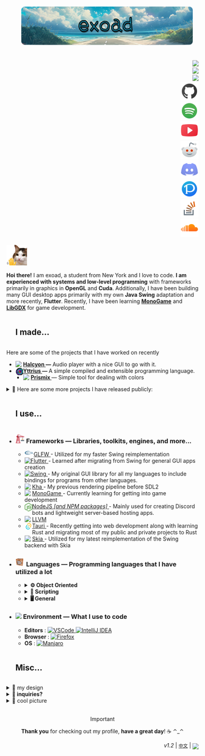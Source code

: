 <!-- >> [!WARNING]
> [`中文`](https://github.com/exoad/exoad/blob/main/README_ZH.md)
-->

<div align="center" id="user-content-toc">
  <ul>
    <summary>
      <h1 style="display: inline-block;">
        <img src="img/title_pic.png" alt="exoad" width="450">
      </h1>
    </summary>
  </ul>
</div>
<div align="right">
  <img
    src="https://streak-stats.demolab.com?user=exoad&theme=black-ice&hide_border=true&border_radius=20&date_format=%5BY.%5Dn.j&card_width=180&background=30%2C1DEBAB%2C2453EB&fire=000000&dates=EBEBEB&ring=FFFFFF&currStreakNum=EB3838&stroke=EB545400&hide_total_contributions=true&hide_longest_streak=true"
    height="160">
  <br>
  <img
    src="https://streak-stats.demolab.com?user=exoad&theme=black-ice&hide_border=true&border_radius=20&date_format=%5BY.%5Dn.j&card_width=180&background=30%2C1DEBAB%2C2453EB&fire=000000&dates=EBEBEB&ring=FFFFFF&currStreakNum=EB3838&stroke=EB545400&hide_current_streak=true&hide_longest_streak=true"
    height="160">
  <br>
  <img
    src="https://streak-stats.demolab.com?user=exoad&theme=black-ice&hide_border=true&border_radius=20&date_format=%5BY.%5Dn.j&card_width=180&background=30%2C1DEBAB%2C2453EB&fire=000000&dates=EBEBEB&ring=FFFFFF&currStreakNum=EB3838&stroke=EB545400&hide_total_contributions=true&hide_current_streak=true"
    height="160">
  <br>
  <a href="https://github.com/exoad">
    <img src="img/github-icon.png" height="48">
  </a>
  <br>
  <a href="https://open.spotify.com/user/6upazxk1cqaqq1ct3d9jviaau">
    <img src="img/spotify-icon.png" height="48">
  </a>
  <br>
  <a href="https://www.youtube.com/@exoad">
    <img src="img/youtube-icon.png" height="48">
  </a>
  <br>
  <a href="https://www.reddit.com/user/Chunkyfungus123">
    <img src="img/reddit-icon.png" height="48">
  </a>
  <br>
  <a href="https://discord.gg/PbJQRT9zQ8">
    <img src="img/discord-icon.png" height="48">
  </a>
  <br>
  <a href="https://www.pixiv.net/en/users/71281559">
    <img src="img/pixiv-icon.png" height="48">
  </a>
  <br>
  <a href="https://stackoverflow.com/users/14501343/exoad">
    <img src="img/stackoverflow-icon.png" height="48">
  </a>
  <br>
  <a href="https://soundcloud.com/jack-meng-853495117">
    <img src="img/soundcloud-icon.png" height="48">
  </a>
</div>
<br clear="left" />
<img src="img/wave.png" width="54">

**Hoi there!** I am exoad, a student from New York and I love to
code. **I am experienced with systems and low-level programming**
with frameworks primarily in graphics in **OpenGL** and **Cuda**. Additionally, I have been building many GUI desktop apps primarily with my own
**Java Swing** adaptation and more recently, **Flutter**. Recently, I have been learning [**MonoGame**](https://www.monogame.net/) and [**LibGDX**](https://libgdx.com/) for game development.

  <div id="user-content-toc">
    <ul>
      <summary>
        <h2 style="display: inline-block;">I made...</h2>
      </summary>
    </ul>
  </div>
  Here are some of the projects that I have worked on recently
  <ul>
    <li>
      <a href="https://github.com/Halcyoninae">
        <img align="left" src="https://github.com/Halcyoninae/Halcyon.c/blob/master/assets/app/Halcyon_Logo.png"
          width="20">
        <strong>
          Halcyon
      </a> —</strong>
      Audio player with a nice GUI to go with it.
    </li>
    <li>
      <a href="https://github.com/exoad/yttriuslang.c">
        <img align="left" src="img/unknown.png" width="20">
        <strong>
          Yttrius
      </a>
      —
      </strong>
      A simple compiled and extensible programming language.
    </li>
    <li>
      <a href="https://github.com/exoad/prismix">
        <img align="left" src="https://github.com/exoad/prismix/blob/master/assets/_icon.png" width="20">
        <strong>
          Prismix
      </a>
      </strong>
      — Simple tool for dealing with colors
    </li>
  </ul>
  <p>
  <details>
    <summary>
      📌 Here are some more projects I have released publicly:
    </summary>
    <ul>
      <li>
        <a href="https://github.com/exoad/com.jackmeng">
          <img align="left" src="img/unknown.png" width="20">
          <strong>
            com.jackmeng
        </a>
        </strong>
        — A library of a bunch of random things to help with developing in Java
      </li>
      <li>
        <a href="https://github.com/exoad/animas-firefox">
          <img align="left" src="img/unknown.png" width="20">
          <strong>
            Firefox Animas
        </a>
        </strong>
        — Anime themes for Firefox
      </li>
      <li>
        <a href="https://github.com/exoad/toasterify">
          <img align="left" src="https://github.com/exoad/toasterify/blob/main/assets/icon1024.png?raw=true" width="20">
          <strong>
            Toasterify
        </a>
        </strong>
        — An Android app to warm up your phone to warm up your hands in cold times
      </li>
      <li>
        <a href="https://github.com/exoad/ansicolor">
          <img align="left" src="img/unknown.png" width="20">
          <strong>
            ansicolor
        </a>
        </strong>
        — A Java library to make dealing with ANSI coloring and prettifying CLI text
        easier
      </li>
      <li>
        <a href="https://github.com/exoad/usaco_mashups">
          <img align="left" src="img/unknown.png" width="20">
          <strong>
            USACO Mashups
        </a>
        </strong>
        — Discord Bot is written in NodeJS and Java to help with creating problem
        sets for the USACO competition
      </li>
      <li>
        <a href="https://github.com/exoad/meta_javac">
          <img align="left" src="img/unknown.png" width="20">
          <strong>
            Meta4J
        </a>
        </strong>
        — An attempt to add meta programming into Java with the help of the inbuilt
        annotation API
      </li>
    </ul>
    and more!
  </details>
  </p>
  <div id="user-content-toc">
    <ul>
      <summary>
        <h2 style="display: inline-block;">I use...</h2>
      </summary>
    </ul>
  </div>
  <ul>
    <li>
      <h3>
        <img src="img/construction.png" width="24">
        <strong>Frameworks —</strong>
        Libraries, toolkits, engines, and
        more...
      </h3>
      <ul>
        <li>
          <a href="https://www.glfw.org/">
            <img align="left" src="img/OpenGL_100px_June16.png" width="24">
            GLFW
          </a>
          -
          Utilized for my faster Swing reimplementation
        </li>
        <li>
          <a href="https://flutter.dev">
            <img align="left" src="https://storage.googleapis.com/cms-storage-bucket/0dbfcc7a59cd1cf16282.png"
              width="16">
            Flutter
          </a>
          -
          Learned after migrating from Swing for general GUI apps creation
        </li>
        <li>
          <a href="https://docs.oracle.com/en/java/javase/17/docs/api/java.desktop/javax/swing/package-summary.html">
            <img align="left" src="https://brandslogos.com/wp-content/uploads/images/java-logo-2.png" width="16">
            Swing
          </a>
          - My original GUI library for all my languages to include bindings for programs from other languages.
        </li>
        <li>
          <a href="https://github.com/Kode/Kha">
            <img align="left" src="https://github.com/Kode.png?size=512" width="20">
            Kha
          </a>
          - My previous rendering pipeline before SDL2
        </li>
        <li>
          <a href="https://www.monogame.net/">
            <img align="left"
              src="https://github.com/MonoGame/MonoGame.Logo/raw/master/FullColorOnLight/LogoOnly_128px.png?raw=true"
              width="20">
            MonoGame
          </a>
          - Currently learning for getting into game development
        </li>
        <li>
          <a href="https://nodejs.org/en">
            <img align="left" src="img/nodejs.png" width="20">
            NodeJS
            <em>
              [and NPM
              packages]
            </em>
          </a>
          - Mainly used for creating Discord bots and lightweight server-based hosting apps.
        </li>
        <li>
          <a href="https://llvm.org/">
            <img align="left" src="https://llvm.org/img/DragonMedium.png" width="20">
            LLVM
          </a>
        </li>
        <li>
          <a href="https://tauri.app/">
            <img align="left" src="img/tauri.png" width="20">
            Tauri
          </a>
          - Recently getting
          into web development along with learning Rust and migrating most of my public and private projects to Rust
        </li>
        <li>
          <a href="https://skia.org/">
            <img align="left"
              src="https://upload.wikimedia.org/wikipedia/en/thumb/3/33/Skia_Project_Logo.svg/263px-Skia_Project_Logo.svg.png"
              width="20">
            Skia
          </a>
          - Utilized for my latest reimplementation of the Swing backend with Skia
        </li>
      </ul>
    </li>
    <li>
      <h3>
        <img src="img/command_block.gif" width="24">
        <strong>Languages —</strong>
        Programming languages that I have
        utilized
        a lot
      </h3>
      <ul>
        <li>
          <details>
            <summary>
              <strong>⚙️ Object Oriented</strong>
            </summary>
            <ul>
              <li>
                <img align="center"
                  src="https://img.shields.io/badge/java-%23ED8B00.svg?style=for-the-badge&logo=openjdk&logoColor=white">
                <img align="center"
                  src="https://img.shields.io/badge/kotlin-%237F52FF.svg?style=for-the-badge&logo=kotlin&logoColor=white">
                (~4) - Swing and Android Apps
              </li>
              <li>
                <img align="center"
                  src="https://img.shields.io/badge/dart-%230175C2.svg?style=for-the-badge&logo=dart&logoColor=white">
                (>2) - Flutter
              </li>
              <li>
                <img align="center"
                  src="https://img.shields.io/badge/c++-%2300599C.svg?style=for-the-badge&logo=c%2B%2B&logoColor=white">
                (>4) - Skia and GLFW
              </li>
              <li>
                <img align="center"
                  src="https://img.shields.io/badge/Haxe-EA8220?style=for-the-badge&logo=haxe&logoColor=FFF&labelColor=EA8220">
                (~2) - OpenFL and Kha
              </li>
              <li>
                <img align="center"
                  src="https://img.shields.io/badge/c%23-%23239120.svg?style=for-the-badge&logo=c-sharp&logoColor=white">
                (~0.1) - MonoGame and Dot NET
              </li>
            </ul>
          </details>
        </li>
        <li>
          <details>
            <summary>
              <strong>📜 Scripting</strong>
            </summary>
            <ul>
              <li>
                <img align="center"
                  src="https://img.shields.io/badge/javascript-%23323330.svg?style=for-the-badge&logo=javascript&logoColor=%23F7DF1E">
                (>2) - NodeJS and Dart for the web
              </li>
              <li>
                <img align="center"
                  src="https://img.shields.io/badge/lua-%232C2D72.svg?style=for-the-badge&logo=lua&logoColor=white">
                (>4) - Inconjunction with C
              </li>
            </ul>
          </details>
        </li>
        <li>
          <details>
            <summary>
              <strong>🖥️ General</strong>
            </summary>
            <ul>
              <li>
                <img align="center"
                  src="https://img.shields.io/badge/c-%2300599C.svg?style=for-the-badge&logo=c&logoColor=white">
                (>5)
                - Compiler Design and Systems
              </li>
              <li>
                <img align="center"
                  src="https://img.shields.io/badge/rust-%23000000.svg?style=for-the-badge&logo=rust&logoColor=white">
                (~0.1) - Tauri
              </li>
            </ul>
          </details>
        </li>
      </ul>
    </li>
    <li>
      <h3>
        <img src="https://emojigraph.org/media/google/night-with-stars_1f303.png" width="24">
        <strong>
          Environment
          —
        </strong>
        What I use to code
      </h3>
      <ul>
        <li>
          <strong>Editors</strong>
          :
          <a href="https://code.visualstudio.com/">
            <img
              src="https://img.shields.io/badge/Visual%20Studio%20Code-0078d7.svg?style=flat-square&logo=visual-studio-code&logoColor=white"
              alt="VSCode">
          </a>
          <a href="https://www.jetbrains.com/idea/">
            <img
              src="https://img.shields.io/badge/IntelliJIDEA-000000.svg?style=flat-square&logo=intellij-idea&logoColor=white"
              alt="IntelliJ IDEA">
          </a>
        </li>
        <li>
          <strong>Browser</strong>
          :
          <a href="https://www.mozilla.org/en-US/firefox/new/">
            <img
              src="https://img.shields.io/badge/Firefox-FF7139?style=flat-square&logo=Firefox-Browser&logoColor=white"
              alt="Firefox">
          </a>
        </li>
        <li>
          <strong>OS</strong>
          :
          <a href="https://manjaro.org/">
            <img src="https://img.shields.io/badge/Manjaro-35BF5C?style=flat-square&logo=Manjaro&logoColor=white"
              alt="Manjaro">
          </a>
        </li>
      </ul>
    </li>
  </ul>
  <div id="user-content-toc">
    <ul>
      <summary>
        <h2 style="display: inline-block;">Misc...</h2>
      </summary>
    </ul>
  </div>
  <details>
    <summary>🎨 my design</summary>
    Here are the main colors that I use in most current-day GUI apps:
    <br>
    <img src="img/colormap.png">
  </details>
  <details>
    <summary>
      <strong>🎀 inquiries?</strong>
    </summary>
    If you have inquiries regarding my software, give me a forward through my Discord server:
    <a href="https://discord.gg/PbJQRT9zQ8">https://discord.gg/PbJQRT9zQ8</a>
    <br>
    If there is an issue with incorrect rendering of this profile, please submit a PR through this
    <a href="https://github.com/exoad/exoad">profile's repo</a>
  </details>
  <details>
    <summary>
      🏮 cool picture
    </summary>
    <div align="center">
      <img src="img/海沿いの道.png">
    </div>
  </details>
  <div align="center">
  <br />

> [!IMPORTANT]
> **Thank you** for checking out my profile, **have a great day**! ☕ &#x2303;\_&#x2303;

  </div>

<div align="right">

_v1.2_ | [`中文`](https://github.com/exoad/exoad/blob/main/README_ZH.md) | <a href="https://hits.seeyoufarm.com"><img align="center" src="https://hits.seeyoufarm.com/api/count/incr/badge.svg?url=https%3A%2F%2Fgithub.com%2Fexoad&count_bg=%23000000&title_bg=%23000000&icon=gitkraken.svg&icon_color=%23E7E7E7&title=views&edge_flat=true"/></a>

</div>

